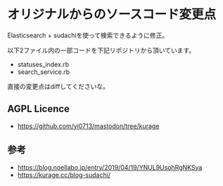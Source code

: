 # オリジナルからのソースコード変更点

Elasticsearch + sudachiを使って検索できるように修正。

以下2ファイル内の一部コードを下記リポジトリから頂いています。

- statuses_index.rb
- search_service.rb

直接の変更点はdiffしてくださいな。

## AGPL Licence

- https://github.com/yi0713/mastodon/tree/kurage

## 参考

- https://blog.noellabo.jp/entry/2019/04/19/YNUL9UsohRgNKSya
- https://kurage.cc/blog-sudachi/
